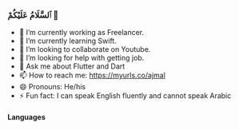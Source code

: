 ### ٱلسَّلَامُ عَلَيْكُمْ 👋

- 🔭 I’m currently working as Freelancer.
- 🌱 I’m currently learning Swift.
- 👯 I’m looking to collaborate on Youtube.
- 🤔 I’m looking for help with getting job.
- 💬 Ask me about Flutter and Dart
- 📫 How to reach me: https://myurls.co/ajmal
- 😄 Pronouns: He/his
- ⚡ Fun fact: I can speak English fluently and cannot speak Arabic 

<h4>Languages</h4> <img srcs:"https://img.favpng.com/17/22/14/dart-logo-programming-language-computer-programming-png-favpng-dxsn9fxX3pi0nNgU3ehqpmPWN.jpg">
